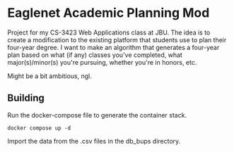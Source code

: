 # Eaglenet Academic Planning Mod

Project for my CS-3423 Web Applications class at JBU. The idea is to create a modification to the existing platform that students use to plan their four-year degree. I want to make an algorithm that generates a four-year plan based on what (if any) classes you've completed, what major(s)/minor(s) you're pursuing, whether you're in honors, etc.

Might be a bit ambitious, ngl.

## Building
Run the docker-compose file to generate the container stack.
```
docker compose up -d
```

Import the data from the .csv files in the db_bups directory.